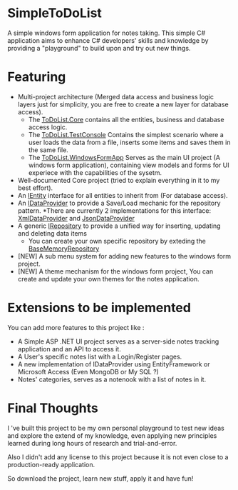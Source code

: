 # SimpleToDoList
A simple windows form application for notes taking.
This simple C# application aims to enhance C# developers' skills and knowledge by providing a "playground" to build upon and try out new things.

# Featuring

* Multi-project architecture (Merged data access and business logic layers just for simplicity, you are free to create a new layer for database access).
  * The [ToDoList.Core] contains all the entities, business and database access logic.
  * The [ToDoList.TestConsole] Contains the simplest scenario where a user loads the data from a file, inserts some items and saves them in the same file.
  * The [ToDoList.WindowsFormApp] Serves as the main UI project (A windows form application), containing view models and forms for UI
  experiece with the capabilities of the sysetm.
* Well-documented Core project (tried to explain everything in it to my best effort).
* An [IEntity] interface for all entities to inherit from (For database access).
* An [IDataProvider] to provide a Save/Load mechanic for the repository pattern.
  *There are currently 2 implementations for this interface: [XmlDataProvider] and [JsonDataProvider]
* A generic [IRepository] to provide a unified way for inserting, updating and deleting data items 
  * You can create your own specific repository by exteding the [BaseMemoryRepository]
* \[NEW\] A sub menu system for adding new features to the windows form project.
* \[NEW\] A theme mechanism for the windows form project, You can create and update your own themes for the notes application.
  
# Extensions to be implemented

You can add more features to this project like :
* A Simple ASP .NET UI project serves as a server-side notes tracking application and an API to access it.
* A User's specific notes list with a Login/Register pages.
* A new implementation of IDataProvider using EntityFramework or Microsoft Access (Even MongoDB or My SQL ?)
* Notes' categories, serves as a notenook with a list of notes in it.

# Final Thoughts
I 've built this project to be my own personal playground to test new ideas and explore the extend of my knowledge, even applying new principles learned during long hours
of research and trial-and-error.

Also I didn't add any license to this project because it is not even close to a production-ready application.

So download the project, learn new stuff, apply it and have fun!

[ToDoList.Core]: https://github.com/tarekMohamedIT/SimpleToDoList/tree/master/ToDoList.Core
[ToDoList.TestConsole]: https://github.com/tarekMohamedIT/SimpleToDoList/tree/master/ToDoList.TestConsole
[ToDoList.WindowsFormApp]: https://github.com/tarekMohamedIT/SimpleToDoList/tree/master/ToDoList.WindowsFormApp
[IEntity]: https://github.com/tarekMohamedIT/SimpleToDoList/blob/master/ToDoList.Core/Models/IEntity.cs
[IDataProvider]: https://github.com/tarekMohamedIT/SimpleToDoList/blob/master/ToDoList.Core/Persistence/DataProviders/IDataProvider.cs
[IRepository]: https://github.com/tarekMohamedIT/SimpleToDoList/blob/master/ToDoList.Core/Persistence/Repositories/IRepository.cs
[BaseMemoryRepository]: https://github.com/tarekMohamedIT/SimpleToDoList/blob/master/ToDoList.Core/Persistence/Repositories/Concrete/BaseMemoryRepository.cs
[XmlDataProvider]: https://github.com/tarekMohamedIT/SimpleToDoList/blob/master/ToDoList.Core/Persistence/DataProviders/XmlDataProvider.cs
[JsonDataProvider]: https://github.com/tarekMohamedIT/SimpleToDoList/blob/master/ToDoList.Core/Persistence/DataProviders/JsonDataProvider.cs
